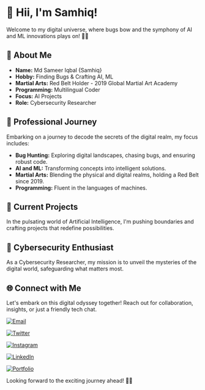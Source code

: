 # 👋 Hii, I'm Samhiq!

Welcome to my digital universe, where bugs bow and the symphony of AI and ML innovations plays on! 🌌✨

## 🌟 About Me

- **Name:** Md Sameer Iqbal {Samhiq}
- **Hobby:** Finding Bugs & Crafting AI, ML 
- **Martial Arts:** Red Belt Holder - 2019 Global Martial Art Academy
- **Programming:** Multilingual Coder
- **Focus:** AI Projects
- **Role:** Cybersecurity Researcher

## 💼 Professional Journey

Embarking on a journey to decode the secrets of the digital realm, my focus includes:

- **Bug Hunting:** Exploring digital landscapes, chasing bugs, and ensuring robust code.
- **AI and ML:** Transforming concepts into intelligent solutions.
- **Martial Arts:** Blending the physical and digital realms, holding a Red Belt since 2019.
- **Programming:** Fluent in the languages of machines.

## 🚀 Current Projects

In the pulsating world of Artificial Intelligence, I'm pushing boundaries and crafting projects that redefine possibilities.

## 🔐 Cybersecurity Enthusiast

As a Cybersecurity Researcher, my mission is to unveil the mysteries of the digital world, safeguarding what matters most.

## 🌐 Connect with Me

Let's embark on this digital odyssey together! Reach out for collaboration, insights, or just a friendly tech chat.

 [![Email](https://img.shields.io/badge/-Email-cyan?style=for-the-badge&logo=gmail)](mailto:contact.samhiq@gmail.com)

 [![Twitter](https://img.shields.io/badge/-Twitter-blue?style=for-the-badge&logo=twitter)](https://twitter.com/samhiq)

 [![Instagram](https://img.shields.io/badge/-Instagram-purple?style=for-the-badge&logo=instagram)](https://www.instagram.com/samhiq_/)

[![LinkedIn](https://img.shields.io/badge/-LinkedIn-blue?style=for-the-badge&logo=linkedin)](https://www.linkedin.com/in/samhiq/)

 [![Portfolio](https://img.shields.io/badge/-Portfolio-brightgreen?style=for-the-badge)](https://samhiq.dev)

Looking forward to the exciting journey ahead! 🚀✨
